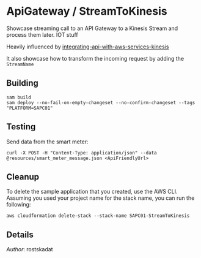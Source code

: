 # ApiGateway / StreamToKinesis

Showcase streaming call to an API Gateway to a Kinesis Stream and process them later. IOT stuff

Heavily influenced by [integrating-api-with-aws-services-kinesis](https://docs.aws.amazon.com/apigateway/latest/developerguide/integrating-api-with-aws-services-kinesis.html)

It also showcase how to transform the incoming request by adding the `StreamName`

## Building

```shell
sam build 
sam deploy --no-fail-on-empty-changeset --no-confirm-changeset --tags "PLATFORM=SAPC01" 
``` 

## Testing

Send data from the smart meter:

```shell
curl -X POST -H "Content-Type: application/json" --data @resources/smart_meter_message.json <ApiFriendlyUrl>
```

## Cleanup

To delete the sample application that you created, use the AWS CLI. Assuming you used your project name for the stack name, you can run the following:

```shell
aws cloudformation delete-stack --stack-name SAPC01-StreamToKinesis
```

## Details

*Author*: rostskadat
